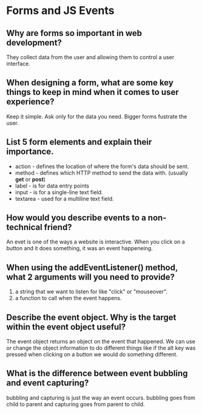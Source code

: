 # Forms and JS Events

## Why are forms so important in web development?

They collect data from the user and allowing them to control a user interface.

## When designing a form, what are some key things to keep in mind when it comes to user experience?

Keep it simple. Ask only for the data you need. Bigger forms fustrate the user.

## List 5 form elements and explain their importance.

- action - defines the location of where the form's data should be sent.
- method - defines which HTTP method to send the data with. (usually **get** or **post**)
- label - is for data entry points
- input - is for a single-line text field.
- textarea - used for a multiline text field.

## How would you describe events to a non-technical friend?

An evet is one of the ways a website is interactive. When you click on a button and it does something, it was an event happeneing.

## When using the addEventListener() method, what 2 arguments will you need to provide?

1. a string that we want to listen for like "click" or "mouseover".
2. a function to call when the event happens.

## Describe the event object. Why is the target within the event object useful?

The event object returns an object on the event that happened. We can use or change the object information to do different things like if the alt key was pressed when clicking on a button we would do something different.

## What is the difference between event bubbling and event capturing?

bubbling and capturing is just the way an event occurs. bubbling goes from child to parent and capturing goes from parent to child.